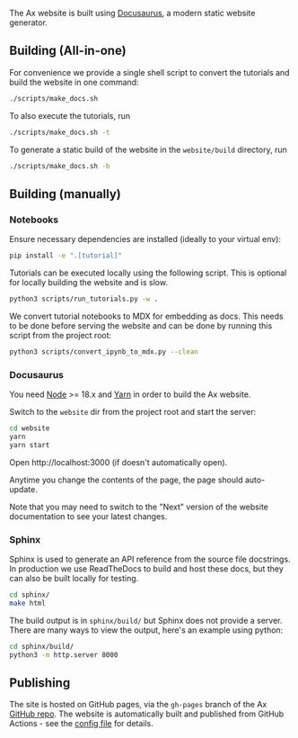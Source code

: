 The Ax website is built using [Docusaurus](https://docusaurus.io/), a modern static website generator.

## Building (All-in-one)

For convenience we provide a single shell script to convert the tutorials and build the website in one command:
```bash
./scripts/make_docs.sh
```

To also execute the tutorials, run
```bash
./scripts/make_docs.sh -t
```

To generate a static build of the website in the `website/build` directory, run
```bash
./scripts/make_docs.sh -b
```

## Building (manually)

### Notebooks
Ensure necessary dependencies are installed (ideally to your virtual env):
```bash
pip install -e ".[tutorial]"
```

Tutorials can be executed locally using the following script. This is optional for locally building the website and is slow.
```bash
python3 scripts/run_tutorials.py -w .
```

We convert tutorial notebooks to MDX for embedding as docs. This needs to be done before serving the website and can be done by running this script from the project root:

```bash
python3 scripts/convert_ipynb_to_mdx.py --clean
```

### Docusaurus
You need [Node](https://nodejs.org/en/) >= 18.x and
[Yarn](https://yarnpkg.com/en/) in order to build the Ax website.

Switch to the `website` dir from the project root and start the server:
```bash
cd website
yarn
yarn start
```

Open http://localhost:3000 (if doesn't automatically open).

Anytime you change the contents of the page, the page should auto-update.

Note that you may need to switch to the "Next" version of the website documentation to see your latest changes.

### Sphinx
Sphinx is used to generate an API reference from the source file docstrings. In production we use ReadTheDocs to build and host these docs, but they can also be built locally for testing.
```sh
cd sphinx/
make html
```

The build output is in `sphinx/build/` but Sphinx does not provide a server. There are many ways to view the output, here's an example using python:

```sh
cd sphinx/build/
python3 -m http.server 8000
```


## Publishing

The site is hosted on GitHub pages, via the `gh-pages` branch of the Ax
[GitHub repo](https://github.com/facebook/Ax/tree/gh-pages).
The website is automatically built and published from GitHub Actions - see the
[config file](https://github.com/facebook/Ax/blob/main/.github/workflows/publish_website.yml) for details.
